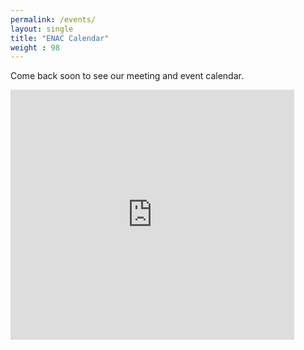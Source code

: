 ```yaml
---
permalink: /events/
layout: single
title: "ENAC Calendar"
weight : 98
---
```


<p>Come back soon to see our meeting and event calendar.</p>

<iframe src="https://calendar.google.com/calendar/embed?showNav=0&amp;showCalendars=0&amp;showTz=0&amp;height=400&amp;wkst=1&amp;bgcolor=%23FFFFFF&amp;src=rde49hvqfk9km5kt48bmokf9s4%40group.calendar.google.com&amp;color=%232F6309&amp;ctz=America%2FLos_Angeles" style="border-width:0" width="90%" height="400" frameborder="0" scrolling="no"></iframe>
